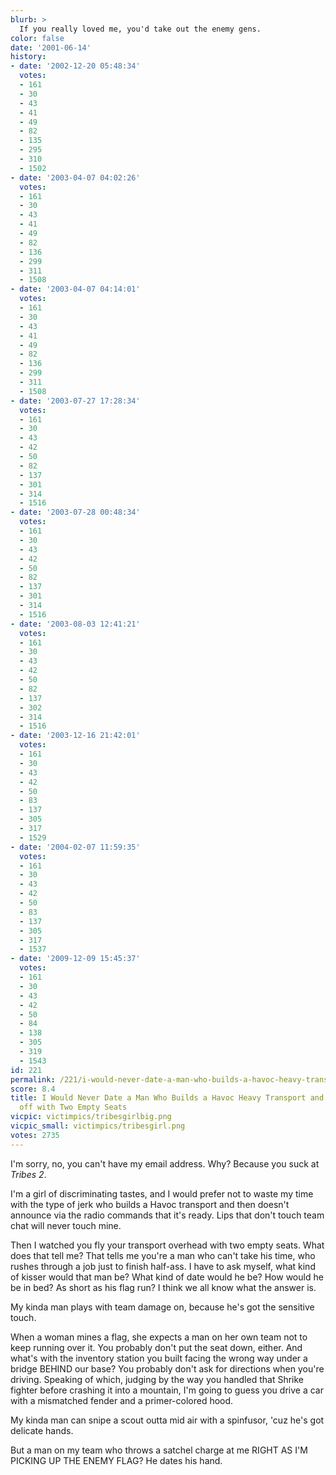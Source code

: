 ```yaml
---
blurb: >
  If you really loved me, you'd take out the enemy gens.
color: false
date: '2001-06-14'
history:
- date: '2002-12-20 05:48:34'
  votes:
  - 161
  - 30
  - 43
  - 41
  - 49
  - 82
  - 135
  - 295
  - 310
  - 1502
- date: '2003-04-07 04:02:26'
  votes:
  - 161
  - 30
  - 43
  - 41
  - 49
  - 82
  - 136
  - 299
  - 311
  - 1508
- date: '2003-04-07 04:14:01'
  votes:
  - 161
  - 30
  - 43
  - 41
  - 49
  - 82
  - 136
  - 299
  - 311
  - 1508
- date: '2003-07-27 17:28:34'
  votes:
  - 161
  - 30
  - 43
  - 42
  - 50
  - 82
  - 137
  - 301
  - 314
  - 1516
- date: '2003-07-28 00:48:34'
  votes:
  - 161
  - 30
  - 43
  - 42
  - 50
  - 82
  - 137
  - 301
  - 314
  - 1516
- date: '2003-08-03 12:41:21'
  votes:
  - 161
  - 30
  - 43
  - 42
  - 50
  - 82
  - 137
  - 302
  - 314
  - 1516
- date: '2003-12-16 21:42:01'
  votes:
  - 161
  - 30
  - 43
  - 42
  - 50
  - 83
  - 137
  - 305
  - 317
  - 1529
- date: '2004-02-07 11:59:35'
  votes:
  - 161
  - 30
  - 43
  - 42
  - 50
  - 83
  - 137
  - 305
  - 317
  - 1537
- date: '2009-12-09 15:45:37'
  votes:
  - 161
  - 30
  - 43
  - 42
  - 50
  - 84
  - 138
  - 305
  - 319
  - 1543
id: 221
permalink: /221/i-would-never-date-a-man-who-builds-a-havoc-heavy-transport-and-then-takes-off-with-two-empty-seats/
score: 8.4
title: I Would Never Date a Man Who Builds a Havoc Heavy Transport and Then Takes
  off with Two Empty Seats
vicpic: victimpics/tribesgirlbig.png
vicpic_small: victimpics/tribesgirl.png
votes: 2735
---
```


I'm sorry, no, you can't have my email address. Why? Because you suck at
*Tribes 2*.

I'm a girl of discriminating tastes, and I would prefer not to waste my
time with the type of jerk who builds a Havoc transport and then doesn't
announce via the radio commands that it's ready. Lips that don't touch
team chat will never touch mine.

Then I watched you fly your transport overhead with two empty seats.
What does that tell me? That tells me you're a man who can't take his
time, who rushes through a job just to finish half-ass. I have to ask
myself, what kind of kisser would that man be? What kind of date would
he be? How would he be in bed? As short as his flag run? I think we all
know what the answer is.

My kinda man plays with team damage on, because he's got the sensitive
touch.

When a woman mines a flag, she expects a man on her own team not to keep
running over it. You probably don't put the seat down, either. And
what's with the inventory station you built facing the wrong way under a
bridge BEHIND our base? You probably don't ask for directions when
you're driving. Speaking of which, judging by the way you handled that
Shrike fighter before crashing it into a mountain, I'm going to guess
you drive a car with a mismatched fender and a primer-colored hood.

My kinda man can snipe a scout outta mid air with a spinfusor, 'cuz he's
got delicate hands.

But a man on my team who throws a satchel charge at me RIGHT AS I'M
PICKING UP THE ENEMY FLAG? He dates his hand.